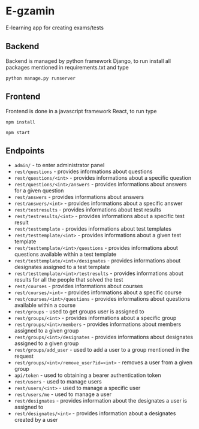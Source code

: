 # E-gzamin
E-learning app for creating exams/tests

## Backend
Backend is managed by python framework Django, to run install all packages mentioned in requirements.txt and type

`python manage.py runserver`

## Frontend
Frontend is done in a javascript framework React, to run type

`npm install`

`npm start`

## Endpoints
* `admin/` - to enter administrator panel
* `rest/questions` - provides informations about questions
* `rest/questions/<int>` - provides informations about a specific question 
* `rest/questions/<int>/answers` - provides informations about answers for a given question
* `rest/answers` - provides informations about answers
* `rest/answers/<int>` - provides informations about a specific answer
* `rest/testresults` - provides informations about test results
* `rest/testresults/<int>` - provides informations about a specific test result
* `rest/testtemplate` - provides informations about test templates
* `rest/testtemplate/<int>` - provides informations about a given test template
* `rest/testtemplate/<int>/questions` - provides informations about questions available within a test template
* `rest/testtemplate/<int>/designates` - provides informations about designates assigned to a test template
* `rest/testtemplate/<int>/testresults` - provides informations about results for all the people that solved the test
* `rest/courses` - provides informations about courses
* `rest/courses/<int>` - provides informations about a specific course
* `rest/courses/<int>/questions` - provides informations about questions available within a course
* `rest/groups` - used to get groups user is assigned to
* `rest/groups/<int>` - provides informations about a specific group 
* `rest/groups/<int>/members` - provides informations about members assigned to a given group
* `rest/groups/<int>/designates` - provides informations about designates assigned to a given group
* `rest/groups/add_user` - used to add a user to a group  mentioned in the request
* `rest/groups/<int>/remove_user?id=<int>` - removes a user from a given group
* `api/token` - used to obtaining a bearer authentication token
* `rest/users` - used to manage users
* `rest/users/<int>` - used to manage a specific user 
* `rest/users/me` - used to manage a user
* `rest/designates` - provides information about the designates a user is assigned to
* `rest/designates/<int>` - provides information about a designates created by a user

